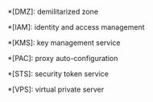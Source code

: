 *[DMZ]: demilitarized zone

*[IAM]: identity and access management

*[KMS]: key management service

*[PAC]: proxy auto-configuration

*[STS]: security token service

*[VPS]: virtual private server


<!-- vim: set ft=markdown : -->
